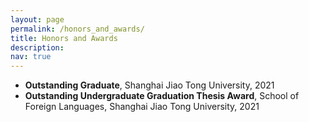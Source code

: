 ```yaml
---
layout: page
permalink: /honors_and_awards/
title: Honors and Awards
description: 
nav: true
---
```


<ul>
   <li><b>Outstanding Graduate</b>, Shanghai Jiao Tong University, 2021</li>
   <li><b>Outstanding Undergraduate Graduation Thesis Award</b>, School of Foreign Languages, Shanghai Jiao Tong University, 2021</li>
</ul>
